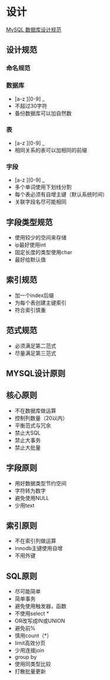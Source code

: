 # 设计

[MySQL 数据库设计规范](https://github.com/Highflyer/MySQL-Design-Specification)

## 设计规范

### 命名规范

### 数据库

- [a-z ][0-9] _
- 不超过30字符
- 备份数据库可以加自然数

### 表

- [a-z ][0-9] _
- 相同关系的表可以加相同的前缀

### 字段

- [a-z ][0-9] _
- 多个单词使用下划线分割
- 每个表必须有自增主键（默认系统时间）
- 关联字段名尽可能相同

## 字段类型规范

- 使用较少的空间来存储
- ip最好使用int
- 固定长度的类型使用char
- 最好给默认值

## 索引规范

- 加一个index后缀
- 为每个表创建主键索引
- 符合索引慎重

## 范式规范

- 必须满足第二范式
- 尽量满足第三范式

## MYSQL设计原则

## 核心原则

- 不在数据库做运算
- 控制列数量（20以内）
- 平衡范式与冗余
- 禁止大SQL
- 禁止大事务
- 禁止大批量

## 字段原则

- 用好数据类型节约空间
- 字符转为数字
- 避免使用NULL
- 少用text

## 索引原则

- 不在索引列做运算
- innodb主键使用自增
- 不用外键

## SQL原则

- 尽可能简单
- 简单事务
- 避免使用触发器，函数
- 不使用select *
- OR改写成IN或UNION
- 避免前%
- 慎用count（*）
- limit高效分页
- 少用连接join
- group by 
- 使用同类型比较
- 打散批量更新
